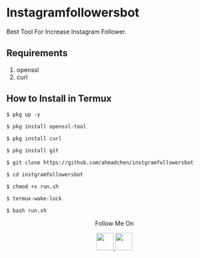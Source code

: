 # Instagramfollowersbot

Best Tool For Increase Instagram Follower.

## Requirements
1. openssl
2. curl

## How to Install in Termux

`$ pkg up -y`

`$ pkg install openssl-tool`

`$ pkg install curl`

`$ pkg install git`

`$ git clone https://github.com/ahmadchen/instgramfollowersbot`

`$ cd instgramfollowersbot`

`$ chmod +x run.sh`

`$ termux-wake-lock`

`$ bash run.sh`



<p align="center">
  Follow Me On
</p>
<p align="center">
  <a href="https://www.youtube.com/c/berbagiilmudanakalsehat">
    <img src="https://github.com/th3unkn0n/extra/blob/master/.img/yt.png" width="40" height="40">
  </a>
  <a href="https://www.instagram.com/cyber_mrlinkerrorsystemoffical/">
    <img src="https://github.com/th3unkn0n/extra/blob/master/.img/ig.png" width="40" height="40">
</p>

